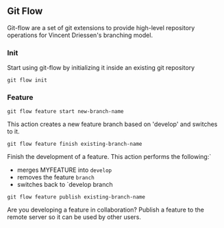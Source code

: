 <!---
    // TODO: cheatsheet

    http://danielkummer.github.io/git-flow-cheatsheet/
-->

## Git Flow

Git-flow are a set of git extensions to provide high-level repository operations for Vincent Driessen's branching model.

### Init

Start using git-flow by initializing it inside an existing git repository

```
git flow init
```

### Feature

```
git flow feature start new-branch-name
```

This action creates a new feature branch based on 'develop' and switches to it.

```
git flow feature finish existing-branch-name
```

Finish the development of a feature. This action performs the following:`

- merges MYFEATURE into `develop`
- removes the feature `branch`
- switches back to `develop branch

```
git flow feature publish existing-branch-name
```

Are you developing a feature in collaboration? Publish a feature to the remote server so it can be used by other users.
